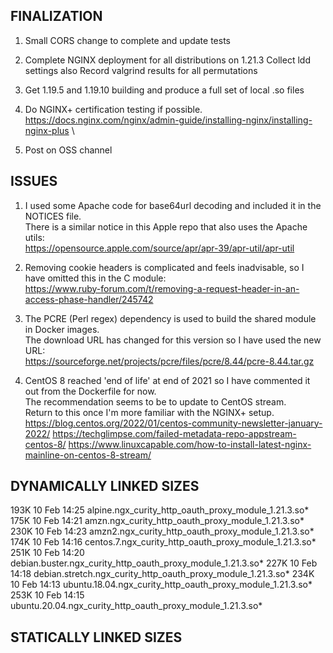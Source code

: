 FINALIZATION
------------
1. Small CORS change to complete and update tests

2. Complete NGINX deployment for all distributions on 1.21.3
   Collect ldd settings also
   Record valgrind results for all permutations

3. Get 1.19.5 and 1.19.10 building and produce a full set of local .so files

4. Do NGINX+ certification testing if possible.\
   https://docs.nginx.com/nginx/admin-guide/installing-nginx/installing-nginx-plus \

5. Post on OSS channel

ISSUES
------
1. I used some Apache code for base64url decoding and included it in the NOTICES file.\
   There is a similar notice in this Apple repo that also uses the Apache utils:\
   https://opensource.apple.com/source/apr/apr-39/apr-util/apr-util

2. Removing cookie headers is complicated and feels inadvisable, so I have omitted this in the C module:\
   https://www.ruby-forum.com/t/removing-a-request-header-in-an-access-phase-handler/245742

3. The PCRE (Perl regex) dependency is used to build the shared module in Docker images.\
   The download URL has changed for this version so I have used the new URL:\
   https://sourceforge.net/projects/pcre/files/pcre/8.44/pcre-8.44.tar.gz

4. CentOS 8 reached 'end of life' at end of 2021 so I have commented it out from the Dockerfile for now.\
   The recommendation seems to be to update to CentOS stream.\
   Return to this once I'm more familiar with the NGINX+ setup\.
   https://blog.centos.org/2022/01/centos-community-newsletter-january-2022/
   https://techglimpse.com/failed-metadata-repo-appstream-centos-8/
   https://www.linuxcapable.com/how-to-install-latest-nginx-mainline-on-centos-8-stream/

DYNAMICALLY LINKED SIZES
------------------------
193K 10 Feb 14:25 alpine.ngx_curity_http_oauth_proxy_module_1.21.3.so*
175K 10 Feb 14:21 amzn.ngx_curity_http_oauth_proxy_module_1.21.3.so*
230K 10 Feb 14:23 amzn2.ngx_curity_http_oauth_proxy_module_1.21.3.so*
174K 10 Feb 14:16 centos.7.ngx_curity_http_oauth_proxy_module_1.21.3.so*
251K 10 Feb 14:20 debian.buster.ngx_curity_http_oauth_proxy_module_1.21.3.so*
227K 10 Feb 14:18 debian.stretch.ngx_curity_http_oauth_proxy_module_1.21.3.so*
234K 10 Feb 14:13 ubuntu.18.04.ngx_curity_http_oauth_proxy_module_1.21.3.so*
253K 10 Feb 14:15 ubuntu.20.04.ngx_curity_http_oauth_proxy_module_1.21.3.so*

STATICALLY LINKED SIZES
-----------------------